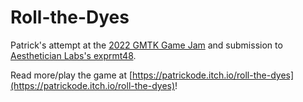 # Roll-the-Dyes
Patrick's attempt at the [2022 GMTK Game Jam](https://itch.io/jam/gmtk-jam-2022) and submission to [Aesthetician Labs's exprmt48](https://itch.io/jam/exprmt48-2022).

Read more/play the game at [https://patrickode.itch.io/roll-the-dyes](https://patrickode.itch.io/roll-the-dyes)!

